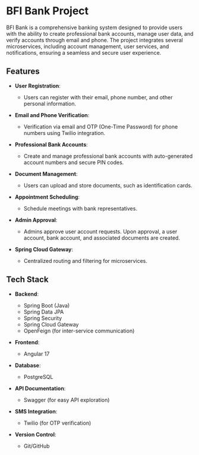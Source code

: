 
# **BFI Bank Project**

BFI Bank is a comprehensive banking system designed to provide users with the ability to create professional bank accounts, manage user data, and verify accounts through email and phone. The project integrates several microservices, including account management, user services, and notifications, ensuring a seamless and secure user experience.

## **Features**

- **User Registration**: 
  - Users can register with their email, phone number, and other personal information.
  
- **Email and Phone Verification**: 
  - Verification via email and OTP (One-Time Password) for phone numbers using Twilio integration.

- **Professional Bank Accounts**: 
  - Create and manage professional bank accounts with auto-generated account numbers and secure PIN codes.

- **Document Management**: 
  - Users can upload and store documents, such as identification cards.

- **Appointment Scheduling**: 
  - Schedule meetings with bank representatives.

- **Admin Approval**: 
  - Admins approve user account requests. Upon approval, a user account, bank account, and associated documents are created.

- **Spring Cloud Gateway**: 
  - Centralized routing and filtering for microservices.

## **Tech Stack**

- **Backend**:
  - Spring Boot (Java)
  - Spring Data JPA
  - Spring Security
  - Spring Cloud Gateway
  - OpenFeign (for inter-service communication)

- **Frontend**:
  - Angular 17

- **Database**:
  - PostgreSQL

- **API Documentation**:
  - Swagger (for easy API exploration)

- **SMS Integration**:
  - Twilio (for OTP verification)

- **Version Control**:
  - Git/GitHub

